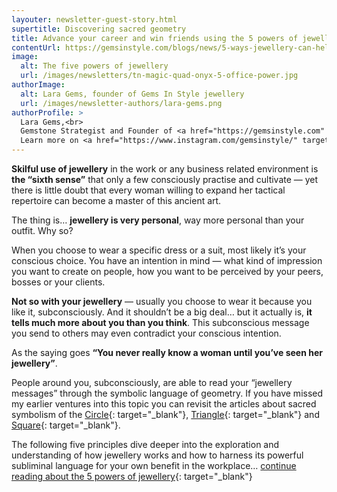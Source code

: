 ```yaml
---
layouter: newsletter-guest-story.html
supertitle: Discovering sacred geometry
title: Advance your career and win friends using the 5 powers of jewellery
contentUrl: https://gemsinstyle.com/blogs/news/5-ways-jewellery-can-help-you-negotiate-in-the-workplace
image:
  alt: The five powers of jewellery
  url: /images/newsletters/tn-magic-quad-onyx-5-office-power.jpg
authorImage:
  alt: Lara Gems, founder of Gems In Style jewellery
  url: /images/newsletter-authors/lara-gems.png
authorProfile: >
  Lara Gems,<br>
  Gemstone Strategist and Founder of <a href="https://gemsinstyle.com" target="_blank">Gems In Style Jewellery</a><br>
  Learn more on <a href="https://www.instagram.com/gemsinstyle/" target="_blank">Instagram</a> &bull; <a href="https://www.facebook.com/gemsinstyle/" target="_blank">Facebook</a>
---
```


**Skilful use of jewellery** in the work or any business related environment is **the “sixth sense”** that only a few consciously practise and cultivate — yet there is little doubt that every woman willing to expand her tactical repertoire can become a master of this ancient art.

The thing is… **jewellery is very personal**, way more personal than your outfit. Why so?

When you choose to wear a specific dress or a suit, most likely it’s your conscious choice. You have an intention in mind — what kind of impression you want to create on people, how you want to be perceived by your peers, bosses or your clients.

**Not so with your jewellery** — usually you choose to wear it because you like it, subconsciously. And it shouldn’t be a big deal… but it actually is, **it tells much more about you than you think**. This subconscious message you send to others may even contradict your conscious intention.

As the saying goes **“You never really know a woman until you’ve seen her jewellery”**.

People around you, subconsciously, are able to read your “jewellery messages” through the symbolic language of geometry. If you have missed my earlier ventures into this topic you can revisit the articles about sacred symbolism of the [Circle](https://gemsinstyle.com/blogs/news/the-power-of-circle-sacred-geometry-in-jewellery){: target="_blank"}, [Triangle](https://gemsinstyle.com/blogs/news/triangle-the-power-of-your-consciousness){: target="_blank"} and [Square](https://gemsinstyle.com/blogs/news/square-the-mysteries-of-matter){: target="_blank"}.

The following five principles dive deeper into the exploration and understanding of how jewellery works and how to harness its powerful subliminal language for your own benefit in the workplace… [continue reading about the 5 powers of jewellery]($contentUrl){: target="_blank"}